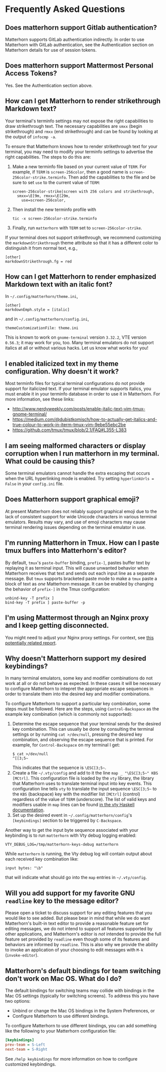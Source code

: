 
# Frequently Asked Questions

## Does matterhorn support Gitlab authentication?

Matterhorn supports GitLab authentication indirectly. In order to use
Matterhorn with GitLab authentication, see the Authentication section on
Matterhorn details for use of session tokens.

## Does matterhorn support Mattermost Personal Access Tokens?

Yes. See the Authentication section above.

## How can I get Matterhorn to render strikethrough Markdown text?

Your terminal's terminfo settings may not expose the right capabilities
to draw strikethrough text. The necessary capabilities are `smxx` (begin
strikethrough) and `rmxx` (end strikethrough) and can be found by
looking at the output of `infocmp -a`.

To ensure that Matterhorn knows how to render strikethrough text
for your terminal, you may need to modify your terminfo settings to
advertise the right capabilities. The steps to do this are:

1. Make a new terminfo file based on your current value of `TERM`.
   For example, if `TERM` is `screen-256color`, then a good name is
   `screen-256color-strike.terminfo`. Then add the capabilities to the
   file and be sure to set `use` to the current value of `TERM`:
   ```
   screen-256color-strike|screen with 256 colors and strikethrough,
     smxx=\E[9m, rmxx=\E[29m,
       use=screen-256color,
   ```
1. Then install the new terminfo profile with
   ```
   tic -x screen-256color-strike.terminfo
   ```
1. Finally, run `matterhorn` with `TERM` set to `screen-256color-strike`.

If your terminal does not support strikethrough, we recommend
customizing the `markdownStrikethrough` theme attribute so that it has a
different color to distinguish it from normal text, e.g.,

```
[other]
markdownStrikethrough.fg = red
```

## How can I get Matterhorn to render emphasized Markdown text with an italic font?

In `~/.config/matterhorn/theme.ini`,
```
[other]
markdownEmph.style = [italic]
```
and in `~/.config/matterhorn/config.ini`,
```
themeCustomizationFile: theme.ini
```

This is known to work on `gnome-terminal` version `3.32.2`, VTE version
`0.56.3`; it may work for you, too. Many terminal emulators do not
support italics at all or without various hacks. Let us know what works
for you!

## I enabled italicized text in my theme configuration. Why doesn't it work?

Most terminfo files for typical terminal configurations do not provide
support for italicized text. If your terminal emulator supports italics,
you must enable it in your terminfo database in order to use it in
Matterhorn. For more information, see these links:

* http://www.nerdyweekly.com/posts/enable-italic-text-vim-tmux-gnome-terminal/
* https://medium.com/@dubistkomisch/how-to-actually-get-italics-and-true-colour-to-work-in-iterm-tmux-vim-9ebe55ebc2be
* https://github.com/tmux/tmux/blob/2.1/FAQ#L355-L383

## I am seeing malformed characters or display corruption when I run matterhorn in my terminal. What could be causing this?

Some terminal emulators cannot handle the extra escaping that occurs
when the URL hyperlinking mode is enabled. Try setting `hyperlinkUrls =
False` in your `config.ini` file.

## Does Matterhorn support graphical emoji?

At present Matterhorn does not reliably support graphical emoji due to
the lack of consistent support for wide Unicode characters in various
terminal emulators. Results may vary, and use of emoji characters may
cause terminal rendering issues depending on the terminal emulator in
use.

## I'm running Matterhorn in Tmux. How can I paste tmux buffers into Matterhorn's editor?

By default, `tmux`'s `paste-buffer` binding, `prefix-]`, pastes buffer
text by replaying it as terminal input. This will cause unwanted
behavior when Matterhorn receives that text and sends out each input
line as a separate message. But `tmux` supports bracketed paste mode
to make a `tmux` paste a block of text as *one* Matterhorn message.
It can be enabled by changing the behavior of `prefix-]` in the Tmux
configuration:

```
unbind-key -T prefix ]
bind-key -T prefix ] paste-buffer -p
```

## I'm using Mattermost through an Nginx proxy and I keep getting disconnected.

You might need to adjust your Nginx proxy settings.
For context, see [this potentially related report](https://github.com/matterhorn-chat/matterhorn/issues/578).

## Why doesn't Matterhorn support my desired keybindings?

In many terminal emulators, some key and modifier combinations do not
work at all or do not behave as expected. In these cases it will be
necessary to configure Matterhorn to intepret the appropriate escape
sequences in order to translate them into the desired key and modifier
combinations.

To configure Matterhorn to support a particular key combination, some
steps must be followed. Here are the steps, using `Control-Backspace` as
the example key combination (which is commonly not supported):

1) Determine the escape sequence that your terminal sends for the
   desired key combination. This can usually be done by consulting
   the terminal settings or by running `cat >/dev/null`, pressing the
   desired key combination, and observing the escape sequence that is
   printed. For example, for `Control-Backspace` on my terminal I get:
   ```
   $ cat >/dev/null
   ^[[3;5~
   ```
   This indicates that the sequence is `\ESC[3;5~`.
2) Create a file `~/.vty/config` and add to it the line `map _
   "\ESC[3;5~" KBS [MCtrl]`. This configuration file is loaded by
   the `vty` library, the library that Matterhorn uses to translate
   terminal input into key events. This configuration line tells
   `vty` to translate the input sequence `\ESC[3;5~` to the `KBS`
   (backspace) key with the modifier list `[MCtrl]` (control) regardless
   of the value of `TERM` (underscore). The list of valid keys and
   modifiers usable in `map` lines can be found [in the vty Haskell
   documentation](http://hackage.haskell.org/package/vty-5.28.2/docs/Graphics-Vty-Input.html).
3) Set up the desired event in `~/.config/matterhorn/config`'s
   `[keybindings]` section to be triggered by `C-Backspace`.

Another way to get the input byte sequence associated with your
keybinding is to run `matterhorn` with Vty debug logging enabled:

```
VTY_DEBUG_LOG=/tmp/matterhorn-keys-debug matterhorn
```

While `matterhorn` is running, the Vty debug log will contain output
about each received key combination like:

```
input bytes: "\b"
```

that will indicate what should go into the `map` entries in
`~/.vty/config`.

## Will you add support for my favorite GNU `readline` key to the message editor?

Please open a ticket to discuss support for any editing features that
you would like to see added. But please bear in mind that while we do
want Matterhorn's built-in text editor to provide a reasonable feature
set for editing messages, we do not intend to support all features
supported by other applications, and Matterhorn's editor is *not*
intended to provide the full feature set provided by `readline` even
though some of its features and behaviors are informed by `readline`.
This is also why we provide the ability to invoke an application of your
choosing to edit messages with `M-k` (`invoke-editor`).

## Matterhorn's default bindings for team switching don't work on Mac OS. What do I do?

The default bindings for switching teams may collide with bindings in
the Mac OS settings (typically for switching screens). To address this
you have two options:

* Unbind or change the Mac OS bindings in the System Preferences, or
* Configure Matterhorn to use different bindings.

To configure Matterhorn to use different bindings, you can add something
like the following to your Matterhorn configuration file:

```ini
[keybindings]
prev-team = S-Left
next-team = S-Right
```

See `/help keybindings` for more information on how to configure
customized keybindings.
